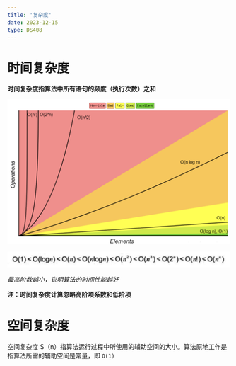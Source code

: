 ```yaml
---
title: '复杂度'
date: 2023-12-15
type: DS408
---
```


# 时间复杂度

**时间复杂度指算法中所有语句的频度（执行次数）之和**

![时间复杂度](/public/images/ds408/01-complexity/time.png)

![时间复杂度](/public/images/ds408/01-complexity/2020090715523511.png)

_最高阶数越小，说明算法的时间性能越好_

**注：时间复杂度计算忽略高阶项系数和低阶项**

# 空间复杂度

空间复杂度 S（n）指算法运行过程中所使用的辅助空间的大小。算法原地工作是指算法所需的辅助空间是常量，即 `O(1)`
